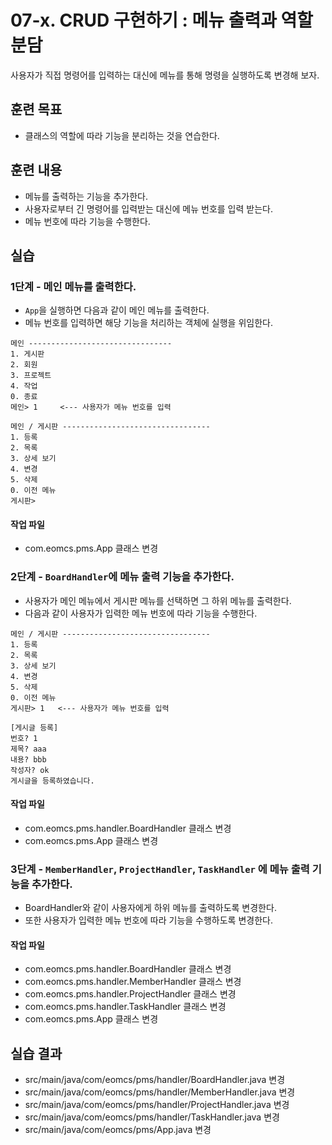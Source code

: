# 07-x. CRUD 구현하기 : 메뉴 출력과 역할 분담

사용자가 직접 명령어를 입력하는 대신에 메뉴를 통해 명령을 실행하도록 변경해 보자.

## 훈련 목표

- 클래스의 역할에 따라 기능을 분리하는 것을 연습한다.

## 훈련 내용

- 메뉴를 출력하는 기능을 추가한다.
- 사용자로부터 긴 명령어를 입력받는 대신에 메뉴 번호를 입력 받는다.  
- 메뉴 번호에 따라 기능을 수행한다.

## 실습

### 1단계 - 메인 메뉴를 출력한다.

- `App`을 실행하면 다음과 같이 메인 메뉴를 출력한다.
- 메뉴 번호를 입력하면 해당 기능을 처리하는 객체에 실행을 위임한다.

```
메인 --------------------------------
1. 게시판
2. 회원
3. 프로젝트
4. 작업
0. 종료
메인> 1     <--- 사용자가 메뉴 번호를 입력

메인 / 게시판 ---------------------------------
1. 등록
2. 목록
3. 상세 보기
4. 변경
5. 삭제
0. 이전 메뉴
게시판>
```

#### 작업 파일

- com.eomcs.pms.App 클래스 변경


### 2단계 - `BoardHandler`에 메뉴 출력 기능을 추가한다.

- 사용자가 메인 메뉴에서 게시판 메뉴를 선택하면 그 하위 메뉴를 출력한다.
- 다음과 같이 사용자가 입력한 메뉴 번호에 따라 기능을 수행한다.


```
메인 / 게시판 ---------------------------------
1. 등록
2. 목록
3. 상세 보기
4. 변경
5. 삭제
0. 이전 메뉴
게시판> 1   <--- 사용자가 메뉴 번호를 입력

[게시글 등록]
번호? 1
제목? aaa
내용? bbb
작성자? ok
게시글을 등록하였습니다.
```

#### 작업 파일

- com.eomcs.pms.handler.BoardHandler 클래스 변경
- com.eomcs.pms.App 클래스 변경


### 3단계 - `MemberHandler`, `ProjectHandler`, `TaskHandler` 에 메뉴 출력 기능을 추가한다.

- BoardHandler와 같이 사용자에게 하위 메뉴를 출력하도록 변경한다.
- 또한 사용자가 입력한 메뉴 번호에 따라 기능을 수행하도록 변경한다.

#### 작업 파일

- com.eomcs.pms.handler.BoardHandler 클래스 변경
- com.eomcs.pms.handler.MemberHandler 클래스 변경
- com.eomcs.pms.handler.ProjectHandler 클래스 변경
- com.eomcs.pms.handler.TaskHandler 클래스 변경
- com.eomcs.pms.App 클래스 변경

## 실습 결과

- src/main/java/com/eomcs/pms/handler/BoardHandler.java 변경
- src/main/java/com/eomcs/pms/handler/MemberHandler.java 변경
- src/main/java/com/eomcs/pms/handler/ProjectHandler.java 변경
- src/main/java/com/eomcs/pms/handler/TaskHandler.java 변경
- src/main/java/com/eomcs/pms/App.java 변경
